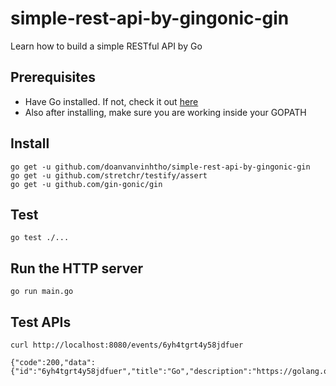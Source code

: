 # simple-rest-api-by-gingonic-gin
Learn how to build a simple RESTful API by Go

## Prerequisites
* Have Go installed. If not, check it out [here](https://golang.org/doc/install)
* Also after installing, make sure you are working inside your GOPATH

## Install
```
go get -u github.com/doanvanvinhtho/simple-rest-api-by-gingonic-gin
go get -u github.com/stretchr/testify/assert
go get -u github.com/gin-gonic/gin
```

## Test
```
go test ./...
```

## Run the HTTP server
```
go run main.go
```

## Test APIs
```
curl http://localhost:8080/events/6yh4tgrt4y58jdfuer

{"code":200,"data":{"id":"6yh4tgrt4y58jdfuer","title":"Go","description":"https://golang.org/"}}
```